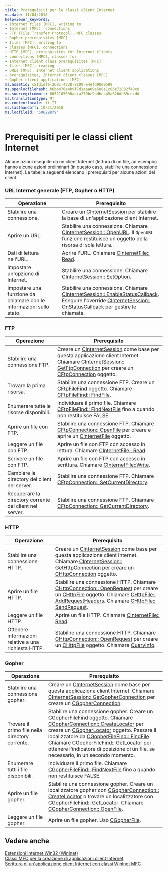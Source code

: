 ```yaml
---
title: Prerequisiti per le classi client Internet
ms.date: 11/04/2016
helpviewer_keywords:
- Internet files [MFC], writing to
- Internet [MFC], connections
- FTP (File Transfer Protocol), MFC classes
- Gopher prerequisites [MFC]
- files [MFC], writing to
- classes [MFC], connections
- HTTP [MFC], prerequisites for Internet clients
- connections [MFC], classes for
- Internet client class prerequisites [MFC]
- files [MFC], reading
- URLs [MFC], Internet client applications
- prerequisites, Internet client classes [MFC]
- Gopher client applications [MFC]
ms.assetid: c51d1dfe-260c-4228-8100-e4efd90e9599
ms.openlocfilehash: b6be476e4b9f7d1aaa09a588e1c06e72032f48c0
ms.sourcegitcommit: 6052185696adca270bc9bdbec45a626dd89cdcdd
ms.translationtype: MT
ms.contentlocale: it-IT
ms.lasthandoff: 10/31/2018
ms.locfileid: "50629879"
---
```

# <a name="prerequisites-for-internet-client-classes"></a>Prerequisiti per le classi client Internet

Alcune azioni eseguite da un client Internet (lettura di un file, ad esempio) hanno alcune azioni preliminari (in questo caso, stabilire una connessione Internet). Le tabelle seguenti elencano i prerequisiti per alcune azioni del client.

### <a name="general-internet-url-ftp-gopher-or-http"></a>URL Internet generale (FTP, Gopher o HTTP)

|Operazione|Prerequisito|
|------------|------------------|
|Stabilire una connessione.|Creare un [CInternetSession](../mfc/reference/cinternetsession-class.md) per stabilire la base di un'applicazione client Internet.|
|Aprire un URL.|Stabilire una connessione. Chiamare [CInternetSession:: OpenURL](../mfc/reference/cinternetsession-class.md#openurl). Il `OpenURL` funzione restituisce un oggetto della risorsa di sola lettura.|
|Dati di lettura nell'URL.|Aprire l'URL. Chiamare [CInternetFile:: Read](../mfc/reference/cinternetfile-class.md#read).|
|Impostare un'opzione di Internet.|Stabilire una connessione. Chiamare [CInternetSession:: SetOption](../mfc/reference/cinternetsession-class.md#setoption).|
|Impostare una funzione da chiamare con le informazioni sullo stato.|Stabilire una connessione. Chiamare [CInternetSession:: EnableStatusCallback](../mfc/reference/cinternetsession-class.md#enablestatuscallback). Eseguire l'override [CInternetSession:: OnStatusCallback](../mfc/reference/cinternetsession-class.md#onstatuscallback) per gestire le chiamate.|

### <a name="ftp"></a>FTP

|Operazione|Prerequisito|
|------------|------------------|
|Stabilire una connessione FTP.|Creare un [CInternetSession](../mfc/reference/cinternetsession-class.md) come base per questa applicazione client Internet. Chiamare [CInternetSession:: GetFtpConnection](../mfc/reference/cinternetsession-class.md#getftpconnection) per creare un [CFtpConnection](../mfc/reference/cftpconnection-class.md) oggetto.|
|Trovare la prima risorsa.|Stabilire una connessione FTP. Creare un [CFtpFileFind](../mfc/reference/cftpfilefind-class.md) oggetto. Chiamare [CFtpFileFind:: FindFile](../mfc/reference/cftpfilefind-class.md#findfile).|
|Enumerare tutte le risorse disponibili.|Individuare il primo file. Chiamare [CFtpFileFind:: FindNextFile](../mfc/reference/cftpfilefind-class.md#findnextfile) fino a quando non restituisce FALSE.|
|Aprire un file con FTP.|Stabilire una connessione FTP. Chiamare [CFtpConnection:: OpenFile](../mfc/reference/cftpconnection-class.md#openfile) per creare e aprire un [CInternetFile](../mfc/reference/cinternetfile-class.md) oggetto.|
|Leggere un file con FTP.|Aprire un file con FTP con accesso in lettura. Chiamare [CInternetFile:: Read](../mfc/reference/cinternetfile-class.md#read).|
|Scrivere un file con FTP.|Aprire un file con FTP con accesso in scrittura. Chiamare [CInternetFile::Write](../mfc/reference/cinternetfile-class.md#write).|
|Cambiare la directory del client nel server.|Stabilire una connessione FTP. Chiamare [CFtpConnection:: SetCurrentDirectory](../mfc/reference/cftpconnection-class.md#setcurrentdirectory).|
|Recuperare la directory corrente del client nel server.|Stabilire una connessione FTP. Chiamare [CFtpConnection:: GetCurrentDirectory](../mfc/reference/cftpconnection-class.md#getcurrentdirectory).|

### <a name="http"></a>HTTP

|Operazione|Prerequisito|
|------------|------------------|
|Stabilire una connessione HTTP.|Creare un [CInternetSession](../mfc/reference/cinternetsession-class.md) come base per questa applicazione client Internet. Chiamare [CInternetSession:: GetHttpConnection](../mfc/reference/cinternetsession-class.md#gethttpconnection) per creare un [CHttpConnection](../mfc/reference/chttpconnection-class.md) oggetto.|
|Aprire un file HTTP.|Stabilire una connessione HTTP. Chiamare [CHttpConnection:: OpenRequest](../mfc/reference/chttpconnection-class.md#openrequest) per creare un [CHttpFile](../mfc/reference/chttpfile-class.md) oggetto. Chiamare [CHttpFile:: AddRequestHeaders](../mfc/reference/chttpfile-class.md#addrequestheaders). Chiamare [CHttpFile:: SendRequest](../mfc/reference/chttpfile-class.md#sendrequest).|
|Leggere un file HTTP.|Aprire un file HTTP. Chiamare [CInternetFile:: Read](../mfc/reference/cinternetfile-class.md#read).|
|Ottenere informazioni relative a una richiesta HTTP.|Stabilire una connessione HTTP. Chiamare [CHttpConnection:: OpenRequest](../mfc/reference/chttpconnection-class.md#openrequest) per creare un [CHttpFile](../mfc/reference/chttpfile-class.md) oggetto. Chiamare [QueryInfo](../mfc/reference/chttpfile-class.md#queryinfo).|

### <a name="gopher"></a>Gopher

|Operazione|Prerequisito|
|------------|------------------|
|Stabilire una connessione gopher.|Creare un [CInternetSession](../mfc/reference/cinternetsession-class.md) come base per questa applicazione client Internet. Chiamare [CInternetSession:: GetGopherConnection](../mfc/reference/cinternetsession-class.md#getgopherconnection) per creare un [CGopherConnection](../mfc/reference/cgopherconnection-class.md).|
|Trovare il primo file nella directory corrente.|Stabilire una connessione gopher. Creare un [CGopherFileFind](../mfc/reference/cgopherfilefind-class.md) oggetto. Chiamare [CGopherConnection:: CreateLocator](../mfc/reference/cgopherconnection-class.md#createlocator) per creare un [CGopherLocator](../mfc/reference/cgopherlocator-class.md) oggetto. Passare il localizzatore da [CGopherFileFind:: FindFile](../mfc/reference/cgopherfilefind-class.md#findfile). Chiamare [CGopherFileFind:: GetLocator](../mfc/reference/cgopherfilefind-class.md#getlocator) per ottenere l'indicatore di posizione di un file, se necessario, in un secondo momento.|
|Enumerare tutti i file disponibili.|Individuare il primo file. Chiamare [CGopherFileFind:: FindNextFile](../mfc/reference/cgopherfilefind-class.md#findnextfile) fino a quando non restituisce FALSE.|
|Aprire un file gopher.|Stabilire una connessione gopher. Creare un localizzatore gopher con [CGopherConnection:: CreateLocator](../mfc/reference/cgopherconnection-class.md#createlocator) o trovare un localizzatore con [CGopherFileFind:: GetLocator](../mfc/reference/cgopherfilefind-class.md#getlocator). Chiamare [CGopherConnection:: OpenFile](../mfc/reference/cgopherconnection-class.md#openfile).|
|Leggere un file gopher.|Aprire un file gopher. Uso [CGopherFile](../mfc/reference/cgopherfile-class.md).|

## <a name="see-also"></a>Vedere anche

[Estensioni Internet Win32 (WinInet)](../mfc/win32-internet-extensions-wininet.md)<br/>
[Classi MFC per la creazione di applicazioni client Internet](../mfc/mfc-classes-for-creating-internet-client-applications.md)<br/>
[Scrittura di un'applicazione client Internet con classi WinInet MFC](../mfc/writing-an-internet-client-application-using-mfc-wininet-classes.md)
